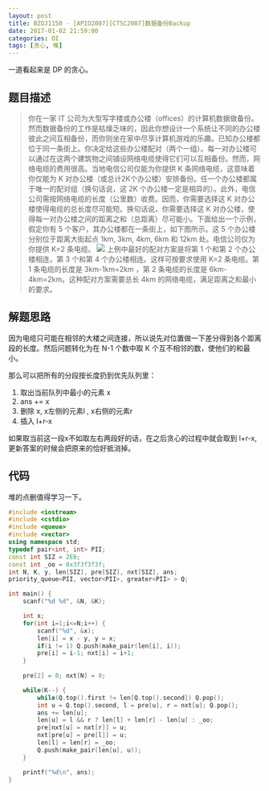 ```yaml
---
layout: post
title: BZOJ1150 - [APIO2007][CTSC2007]数据备份Backup
date: 2017-01-02 21:59:00
categories: OI
tags: [贪心, 堆]
---
```


一道看起来是 DP 的贪心。

## 题目描述
> 你在一家 IT 公司为大型写字楼或办公楼（offices）的计算机数据做备份。然而数据备份的工作是枯燥乏味的，因此你想设计一个系统让不同的办公楼彼此之间互相备份，而你则坐在家中尽享计算机游戏的乐趣。已知办公楼都位于同一条街上。你决定给这些办公楼配对（两个一组）。每一对办公楼可以通过在这两个建筑物之间铺设网络电缆使得它们可以互相备份。然而，网络电缆的费用很高。当地电信公司仅能为你提供 K 条网络电缆，这意味着你仅能为 K 对办公楼（或总计2K个办公楼）安排备份。任一个办公楼都属于唯一的配对组（换句话说，这 2K 个办公楼一定是相异的）。此外，电信公司需按网络电缆的长度（公里数）收费。因而，你需要选择这 K 对办公楼使得电缆的总长度尽可能短。换句话说，你需要选择这 K 对办公楼，使得每一对办公楼之间的距离之和（总距离）尽可能小。下面给出一个示例，假定你有 5 个客户，其办公楼都在一条街上，如下图所示。这 5 个办公楼分别位于距离大街起点 1km, 3km, 4km, 6km 和 12km 处。电信公司仅为你提供 K=2 条电缆。
> ![](http://www.lydsy.com/JudgeOnline/upload/201604/1111.png)
> 上例中最好的配对方案是将第 1 个和第 2 个办公楼相连，第 3 个和第 4 个办公楼相连。这样可按要求使用 K=2 条电缆。第 1 条电缆的长度是 3km-1km=2km ，第 2 条电缆的长度是 6km-4km=2km。这种配对方案需要总长 4km 的网络电缆，满足距离之和最小的要求。

## 解题思路
因为电缆只可能在相邻的大楼之间连接，所以说先对位置做一下差分得到各个距离段的长度。然后问题转化为在 N-1 个数中取 K 个互不相邻的数，使他们的和最小。

那么可以把所有的分段按长度扔到优先队列里：
1. 取出当前队列中最小的元素 x
2. ans += x
3. 删除 x, x左侧的元素l , x右侧的元素r
4. 插入 l+r-x

如果取当前这一段x不如取左右两段好的话，在之后贪心的过程中就会取到 l+r-x, 更新答案的时候会把原来的恰好抵消掉。

## 代码
堆的点删值得学习一下。

```cpp
#include <iostream>
#include <cstdio>
#include <queue>
#include <vector>
using namespace std;
typedef pair<int, int> PII;
const int SIZ = 2E6;
const int _oo = 0x3f3f3f3f;
int N, K, y, len[SIZ], pre[SIZ], nxt[SIZ], ans;
priority_queue<PII, vector<PII>, greater<PII> > Q;

int main() {
    scanf("%d %d", &N, &K);

    int x;
    for(int i=1;i<=N;i++) {
        scanf("%d", &x);
        len[i] = x - y, y = x;
        if(i != 1) Q.push(make_pair(len[i], i));
        pre[i] = i-1; nxt[i] = i+1;
    }
    
    pre[2] = 0; nxt[N] = 0;

    while(K--) {
        while(Q.top().first != len[Q.top().second]) Q.pop();
        int u = Q.top().second, l = pre[u], r = nxt[u]; Q.pop();
        ans += len[u];
        len[u] = l && r ? len[l] + len[r] - len[u] : _oo;
        pre[nxt[u] = nxt[r]] = u;
        nxt[pre[u] = pre[l]] = u;
        len[l] = len[r] = _oo;
        Q.push(make_pair(len[u], u));
    }

    printf("%d\n", ans);
}
```
